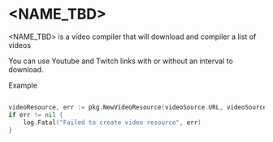 # <NAME_TBD>

<NAME_TBD> is a video compiler that will download and compiler a list of videos

You can use Youtube and Twitch links with or without an interval to download.

Example

```go

videoResource, err := pkg.NewVideoResource(videoSource.URL, videoSource.Interval)
if err != nil {
	log.Fatal("Failed to create video resource", err)
}

```
